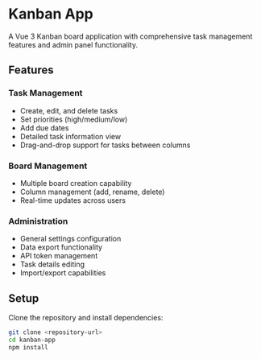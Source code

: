 # Kanban App

A Vue 3 Kanban board application with comprehensive task management features and admin panel functionality.

## Features

### Task Management

- Create, edit, and delete tasks
- Set priorities (high/medium/low)
- Add due dates
- Detailed task information view
- Drag-and-drop support for tasks between columns

### Board Management

- Multiple board creation capability
- Column management (add, rename, delete)
- Real-time updates across users

### Administration

- General settings configuration
- Data export functionality
- API token management
- Task details editing
- Import/export capabilities

## Setup

Clone the repository and install dependencies:

```bash
git clone <repository-url>
cd kanban-app
npm install
```
